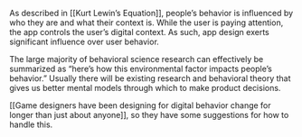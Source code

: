 As described in [[Kurt Lewin’s Equation]], people’s behavior is influenced by who they are and what their context is. While the user is paying attention, the app controls the user’s digital context. As such, app design exerts significant influence over user behavior.

The large majority of behavioral science research can effectively be summarized as “here’s how this environmental factor impacts people’s behavior.” Usually there will be existing research and behavioral theory that gives us better mental models through which to make product decisions.

[[Game designers have been designing for digital behavior change for longer than just about anyone]], so they have some suggestions for how to handle this.